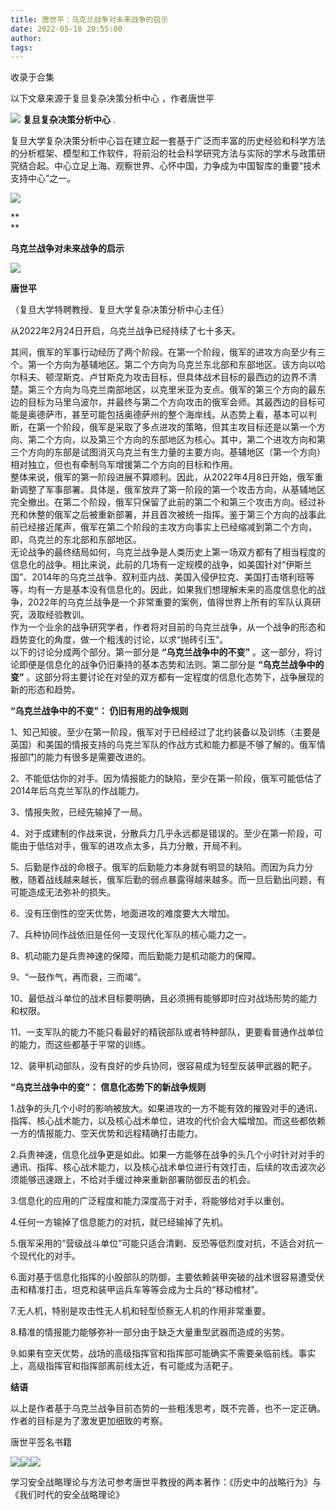 ```yaml
---
title: 唐世平：乌克兰战争对未来战争的启示
date: 2022-05-10 20:55:00
author: 
tags: 
---
```



收录于合集

以下文章来源于复旦复杂决策分析中心 ，作者唐世平

![](/images/33/2.png) **复旦复杂决策分析中心** .

复旦大学复杂决策分析中心旨在建立起一套基于广泛而丰富的历史经验和科学方法的分析框架、模型和工作软件，将前沿的社会科学研究方法与实际的学术与政策研究结合起。中心立足上海、观察世界、心怀中国，力争成为中国智库的重要“技术支持中心”之一。

![](/images/33/3.jpeg)

**  
**

**乌克兰战争对未来战争的启示**

  

![](/images/33/4.jpeg)

  

 **唐世平**

（复旦大学特聘教授、复旦大学复杂决策分析中心主任）

  

  
  
  
  
  
  
从2022年2月24日开启，乌克兰战争已经持续了七十多天。  
  
其间，俄军的军事行动经历了两个阶段。在第一个阶段，俄军的进攻方向至少有三个。第一个方向为基辅地区。第二个方向为乌克兰东北部和东部地区。该方向以哈尔科夫、顿涅斯克、卢甘斯克为攻击目标，但具体战术目标的最西边的边界不清楚。第三个方向为乌克兰南部地区，以克里米亚为支点。俄军的第三个方向的最东边的目标为马里乌波尔，并最终与第二个方向攻击的俄军会师。其最西边的目标可能是奥德萨市，甚至可能包括奥德萨州的整个海岸线。从态势上看，基本可以判断，在第一个阶段，俄军是采取了多点进攻的策略，但其主攻目标还是以第一个方向、第二个方向，以及第三个方向的东部地区为核心。其中，第二个进攻方向和第三个方向的东部是试图消灭乌克兰有生力量的主要方向。基辅地区（第一个方向）相对独立，但也有牵制乌军增援第二个方向的目标和作用。  
整体来说，俄军的第一阶段进展不算顺利。因此，从2022年4月8日开始，俄军重新调整了军事部署。具体是，俄军放弃了第一阶段的第一个攻击方向，从基辅地区完全撤出。在第二个阶段，俄军只保留了此前的第二个和第三个攻击方向。经过补充和休整的俄军之后被重新部署，并且首次被统一指挥。鉴于第三个方向的战事此前已经接近尾声，俄军在第二个阶段的主攻方向事实上已经缩减到第二个方向，即，乌克兰的东北部和东部地区。  
无论战争的最终结局如何，乌克兰战争是人类历史上第一场双方都有了相当程度的信息化的战争。相比来说，此前的几场有一定规模的战争，如美国针对“伊斯兰国”、2014年的乌克兰战争、叙利亚内战、美国入侵伊拉克、美国打击塔利班等等，均有一方是基本没有信息化的。因此，如果我们想理解未来的高度信息化的战争，2022年的乌克兰战争是一个非常重要的案例，值得世界上所有的军队认真研究，汲取经验教训。  
作为一个业余的战争研究学者，作者将对目前的乌克兰战争，从一个战争的形态和趋势变化的角度，做一个粗浅的讨论，以求“抛砖引玉”。  
以下的讨论分成两个部分。第一部分是 **“乌克兰战争中的不变”** 。这一部分，将讨论即便是信息化的战争仍旧秉持的基本态势和法则。第二部分是
**“乌克兰战争中的变”** 。这部分将主要讨论在对垒的双方都有一定程度的信息化态势下，战争展现的新的形态和趋势。

 **“乌克兰战争中的不变”： 仍旧有用的战争规则**

1、知己知彼。至少在第一阶段，俄军对于已经经过了北约装备以及训练（主要是英国）和美国的情报支持的乌克兰军队的作战方式和能力都是不够了解的。俄军情报部门的能力有很多是需要改进的。

2、不能低估你的对手。因为情报能力的缺陷，至少在第一阶段，俄军可能低估了2014年后乌克兰军队的作战能力。

3、情报失败，已经先输掉了一局。

4、对于成建制的作战来说，分散兵力几乎永远都是错误的。至少在第一阶段，可能由于低估对手，俄军的进攻点太多，兵力分散，开局不利。

5、后勤是作战的命根子。俄军的后勤能力本身就有明显的缺陷。而因为兵力分散，随着战线越来越长，俄军后勤的弱点暴露得越来越多。而一旦后勤出问题，有可能造成无法弥补的损失。

6、没有压倒性的空天优势，地面进攻的难度要大大增加。

7、兵种协同作战依旧是任何一支现代化军队的核心能力之一。

8、机动能力是兵贵神速的保障，而后勤能力是机动能力的保障。

9、“一鼓作气，再而衰，三而竭”。

10、最低战斗单位的战术目标要明确，且必须拥有能够即时应对战场形势的能力和权限。

11、一支军队的能力不能只看最好的精锐部队或者特种部队，更要看普通作战单位的能力，而这些都基于平常的训练。

12、装甲机动部队，没有良好的步兵协同，很容易成为轻型反装甲武器的靶子。

  

  

  
  
  
  
  
  

  

 **“乌克兰战争中的变”： 信息化态势下的新战争规则**

1.战争的头几个小时的影响被放大。如果进攻的一方不能有效的摧毁对手的通讯、指挥、核心战术能力，以及核心战术单位，进攻的代价会大幅增加。而这些都依赖一方的情报能力、空天优势和远程精确打击能力。  

2.兵贵神速，信息化战争更是如此。如果一方能够在战争的头几个小时针对对手的通讯、指挥、核心战术能力，以及核心战术单位进行有效打击，后续的攻击波次必须能够迅速跟上，不给对手缓过神来重新部署防御反击的机会。

3.信息化的应用的广泛程度和能力深度高于对手，将能够给对手以重创。

4.任何一方输掉了信息能力的对抗，就已经输掉了先机。

5.俄军采用的“营级战斗单位”可能只适合清剿、反恐等低烈度对抗，不适合对抗一个现代化的对手。

6.面对基于信息化指挥的小股部队的防御，主要依赖装甲突破的战术很容易遭受伏击和精准打击，坦克和装甲运兵车等等会成为士兵的“移动棺材”。

7.无人机，特别是攻击性无人机和轻型侦察无人机的作用非常重要。

8.精准的情报能力能够弥补一部分由于缺乏大量重型武器而造成的劣势。

9.如果有空天优势，战场的高级指挥官和指挥部可能确实不需要亲临前线。事实上，高级指挥官和指挥部离前线太近，有可能成为活靶子。

  

 **结语**

以上是作者基于乌克兰战争目前态势的一些粗浅思考，既不完善，也不一定正确。作者的目标是为了激发更加细致的考察。

  

唐世平签名书籍

  

[![](/images/33/5.png)]()[![](/images/33/6.png)]()![](/images/33/7.jpeg)

  

学习安全战略理论与方法可参考唐世平教授的两本著作：《历史中的战略行为》与《我们时代的安全战略理论》

  

